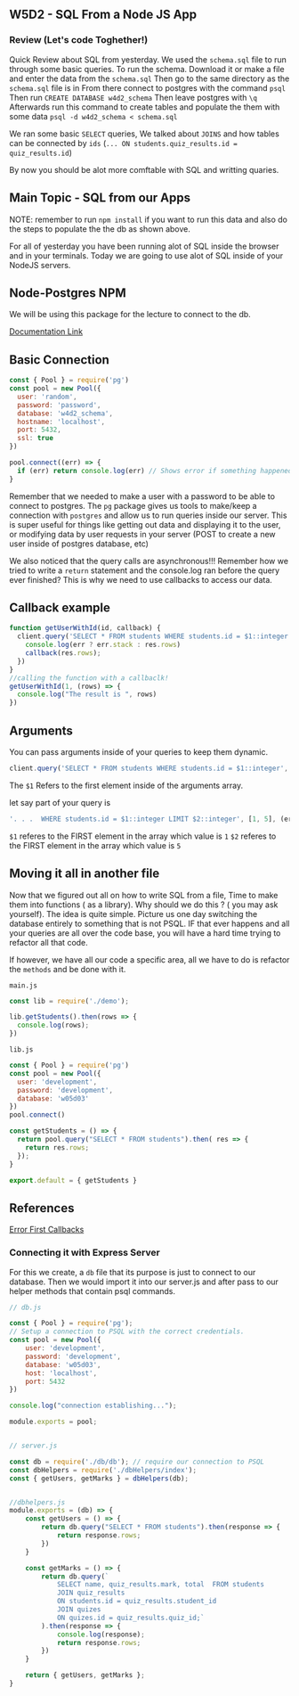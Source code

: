 ## W5D2 - SQL From a Node JS App

### Review (Let's code Toghether!)

Quick Review about SQL from yesterday. We used the `schema.sql` file to run through some basic queries.
To run the schema.
Download it or make a file and enter the data from the `schema.sql`
Then go to the same directory as the `schema.sql` file is in
From there connect to postgres with the command
`psql`
Then run
`CREATE DATABASE w4d2_schema`
Then leave postgres with
`\q`
Afterwards run this command to create tables and populate the them with some data
`psql -d w4d2_schema < schema.sql`

We ran some basic `SELECT` queries,
We talked about `JOINS` and how tables can be connected by `ids` (`... ON students.quiz_results.id = quiz_results.id`)

By now you should be alot more comftable with SQL and writting quaries.

## Main Topic - SQL from our Apps

NOTE: remember to run `npm install` if you want to run this data and also do the steps to populate the the db as shown above.

For all of yesterday you have been running alot of SQL inside the browser and in your terminals. Today we are going to use alot of SQL inside of your NodeJS servers.

## Node-Postgres NPM

We will be using this package for the lecture to connect to the db.

[Documentation Link](https://node-postgres.com/)


## Basic Connection
```js
const { Pool } = require('pg')
const pool = new Pool({
  user: 'random',
  password: 'password',
  database: 'w4d2_schema',
  hostname: 'localhost',
  port: 5432,
  ssl: true
})

pool.connect((err) => {
  if (err) return console.log(err) // Shows error if something happened
}
```

Remember that we needed to make a user with a password to be able to connect to postgres.
The `pg` package gives us tools to make/keep a connection with `postgres` and allow us to run queries inside our server.
This is super useful for things like getting out data and displaying it to the user, or modifying data by user requests in your server (POST to create a new user inside of postgres database, etc)

We also noticed that the query calls are asynchronous!!! Remember how we tried to write a `return` statement and the console.log ran before the query ever finished? This is why we need to use callbacks to access our data.

## Callback example

```js
function getUserWithId(id, callback) {
  client.query('SELECT * FROM students WHERE students.id = $1::integer', [id], (err, res) => {
    console.log(err ? err.stack : res.rows)
    callback(res.rows);
  })
}
//calling the function with a callbaclk!
getUserWithId(1, (rows) => {
  console.log("The result is ", rows)
})
```

## Arguments
You can pass arguments inside of your queries to keep them dynamic.
```js
client.query('SELECT * FROM students WHERE students.id = $1::integer', [id], (err, res) => {
```
The `$1` Refers to the first element inside of the arguments array.

let say part of your query is

```js
'. . .  WHERE students.id = $1::integer LIMIT $2::integer', [1, 5], (err, res) => {
````

`$1` referes to the FIRST element in the array which value is `1`
`$2` referes to the FIRST element in the array which value is `5`


## Moving it all in another file

Now that we figured out all on how to write SQL from a file, Time to make them into functions ( as a library). Why should we do this ? ( you may ask yourself). The idea is quite simple. Picture us one day switching the database entirely to something that is not PSQL. IF that ever happens and all your queries are all over the code base, you will have a hard time trying to refactor all that code.

If however, we have all our code a specific area, all we have to do is refactor the `methods` and be done with it.

`main.js`

```js
const lib = require('./demo');

lib.getStudents().then(rows => {
  console.log(rows);
})
```

`lib.js`

```js
const { Pool } = require('pg')
const pool = new Pool({
  user: 'development',
  password: 'development',
  database: 'w05d03'
})
pool.connect()

const getStudents = () => {
  return pool.query("SELECT * FROM students").then( res => {
    return res.rows;
  });
}

export.default = { getStudents }
```

## References

[Error First Callbacks](http://fredkschott.com/post/2014/03/understanding-error-first-callbacks-in-node-js/)


### Connecting it with Express Server

For this we create, a `db` file that its purpose is just to connect to our database. Then we would import it into our server.js and after pass to our helper methods that contain psql commands.

```js
// db.js

const { Pool } = require('pg');
// Setup a connection to PSQL with the correct credentials.
const pool = new Pool({
    user: 'development',
    password: 'development',
    database: 'w05d03',
    host: 'localhost',
    port: 5432
})

console.log("connection establishing...");

module.exports = pool;

```

```js

// server.js

const db = require('./db/db'); // require our connection to PSQL
const dbHelpers = require('./dbHelpers/index');
const { getUsers, getMarks } = dbHelpers(db);


```

```js

//dbhelpers.js
module.exports = (db) => {
    const getUsers = () => {
        return db.query("SELECT * FROM students").then(response => {
            return response.rows;
        })
    }

    const getMarks = () => {
        return db.query(`
            SELECT name, quiz_results.mark, total  FROM students
            JOIN quiz_results
            ON students.id = quiz_results.student_id
            JOIN quizes
            ON quizes.id = quiz_results.quiz_id;`
        ).then(response => {
            console.log(response);
            return response.rows;
        })
    }

    return { getUsers, getMarks };
}

```
